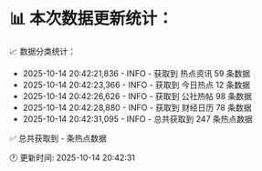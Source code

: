 📊 本次数据更新统计：
==========================

📈 数据分类统计：
- 2025-10-14 20:42:21,836 - INFO - 获取到 热点资讯 59 条数据
- 2025-10-14 20:42:23,366 - INFO - 获取到 今日热点 12 条数据
- 2025-10-14 20:42:26,626 - INFO - 获取到 公社热帖 98 条数据
- 2025-10-14 20:42:28,880 - INFO - 获取到 财经日历 78 条数据
- 2025-10-14 20:42:31,095 - INFO - 总共获取到 247 条热点数据

✅ 总共获取到 - 条热点数据

🕐 更新时间: 2025-10-14 20:42:31
